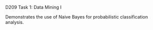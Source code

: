 D209 Task 1: Data Mining I

Demonstrates the use of Naive Bayes for probabilistic classification analysis.
